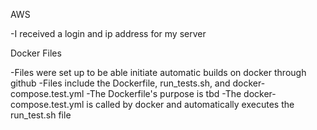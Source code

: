 AWS

-I received a login and ip address for my server

Docker Files

-Files were set up to be able initiate automatic builds on docker through github
-Files include the Dockerfile, run_tests.sh, and docker-compose.test.yml
	-The Dockerfile's purpose is tbd
	-The docker-compose.test.yml is called by docker and automatically 
	 executes the run_test.sh file